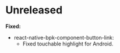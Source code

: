 # Unreleased

**Fixed:**

- react-native-bpk-component-button-link:
  - Fixed touchable highlight for Android.

